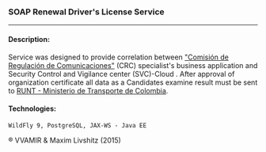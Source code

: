 ### SOAP Renewal Driver's License Service ###
______________________________________________

#### Description: ####
 Service was designed to provide correlation between ["Comisión de Regulación de Comunicaciones"](http://www.mintic.gov.co/portal/604/w3-propertyvalue-6185.html) (CRC) specialist's business application  and Security Control and Vigilance center (SVC)-Cloud . 
 After approval of organization certificate all data as a Candidates examine result must be sent to [RUNT - Ministerio de Transporte de Colombia](https://www.mintransporte.gov.co/).

#### Technologies: ####
``` WildFly 9, PostgreSQL, JAX-WS - Java EE ```


® VVAMIR & Maxim Livshitz (2015)
